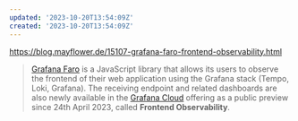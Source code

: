 ```yaml
---
updated: '2023-10-20T13:54:09Z'
created: '2023-10-20T13:54:09Z'
---
```

https://blog.mayflower.de/15107-grafana-faro-frontend-observability.html

> [Grafana Faro](https://grafana.com/oss/faro/) is a JavaScript library that allows its users to observe the frontend of their web application using the Grafana stack (Tempo, Loki, Grafana). The receiving endpoint and related dashboards are also newly available in the [Grafana Cloud](https://grafana.com/docs/grafana-cloud/frontend-observability/) offering as a public preview since 24th April 2023, called **Frontend Observability**.